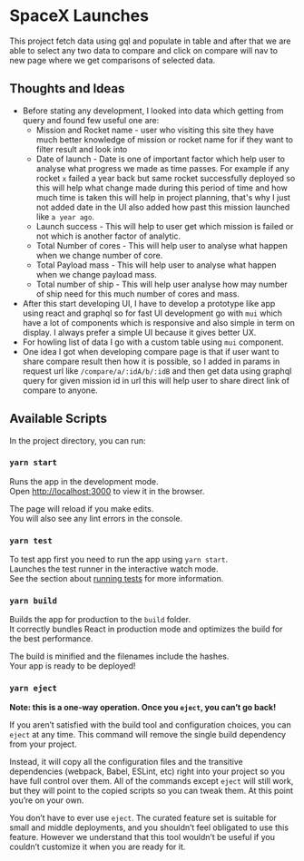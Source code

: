 # SpaceX Launches

This project fetch data using gql and populate in table and after that we are able to select any two data to compare and click on compare will nav to new page where we get comparisons of selected data.

## Thoughts and Ideas
* Before stating any development, I looked into data which getting from query and found few useful one are:
    * Mission and Rocket name - user who visiting this site they have much better knowledge of mission or rocket name for
    if they want to filter result and look into
    * Date of launch - Date is one of important factor which help user to analyse what progress we made
    as time passes. For example if any rocket `x` failed a year back but same rocket successfully
      deployed so this will help what change made during this period of time and how much time is taken 
      this will help in project planning, that's why I just not added date in the UI also added how past 
      this mission launched like `a year ago`.
    * Launch success - This will help to user get which mission is failed or not which is another factor of analytic.
    * Total Number of cores - This will help user to analyse what happen when we change number of core.
    * Total Payload mass - This will help user to analyse what happen when we change payload mass.
    * Total number of ship - This will help user analyse how may number of ship need for this much number of cores and mass.
* After this start developing UI, I have to develop a prototype like app using react and graphql so for fast UI development
go with `mui` which have a lot of components which is responsive and also simple in term on display. I always prefer a simple UI 
  because it gives better UX.
* For howling list of data I go with a custom table using `mui` component.
* One idea I got when developing compare page is that if user want to share compare result then 
how it is possible, so I added in params in request url like `/compare/a/:idA/b/:idB` and then get data using graphql query
  for given mission id in url this will help user to share direct link of compare to anyone.

## Available Scripts

In the project directory, you can run:

### `yarn start`

Runs the app in the development mode.\
Open [http://localhost:3000](http://localhost:3000) to view it in the browser.

The page will reload if you make edits.\
You will also see any lint errors in the console.

### `yarn test`
To test app first you need to run the app using `yarn start`.\
Launches the test runner in the interactive watch mode.\
See the section about [running tests](https://facebook.github.io/create-react-app/docs/running-tests) for more information.

### `yarn build`

Builds the app for production to the `build` folder.\
It correctly bundles React in production mode and optimizes the build for the best performance.

The build is minified and the filenames include the hashes.\
Your app is ready to be deployed!

### `yarn eject`

**Note: this is a one-way operation. Once you `eject`, you can’t go back!**

If you aren’t satisfied with the build tool and configuration choices, you can `eject` at any time. This command will remove the single build dependency from your project.

Instead, it will copy all the configuration files and the transitive dependencies (webpack, Babel, ESLint, etc) right into your project so you have full control over them. All of the commands except `eject` will still work, but they will point to the copied scripts so you can tweak them. At this point you’re on your own.

You don’t have to ever use `eject`. The curated feature set is suitable for small and middle deployments, and you shouldn’t feel obligated to use this feature. However we understand that this tool wouldn’t be useful if you couldn’t customize it when you are ready for it.
